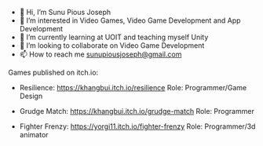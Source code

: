 - 👋 Hi, I’m Sunu Pious Joseph
- 👀 I’m interested in Video Games, Video Game Development and App Development
- 🌱 I’m currently learning at UOIT and teaching myself Unity
- 💞️ I’m looking to collaborate on Video Game Development
- 📫 How to reach me sunupiousjoseph@gmail.com

Games published on itch.io:

- Resilience: https://khangbui.itch.io/resilience
    Role: Programmer/Game Design
  
- Grudge Match: https://khangbui.itch.io/grudge-match
    Role: Programmer
  
- Fighter Frenzy: https://yorgi11.itch.io/fighter-frenzy
    Role: Programmer/3d animator

<!---
sunujoseph/sunujoseph is a ✨ special ✨ repository because its `README.md` (this file) appears on your GitHub profile.
You can click the Preview link to take a look at your changes.
--->
